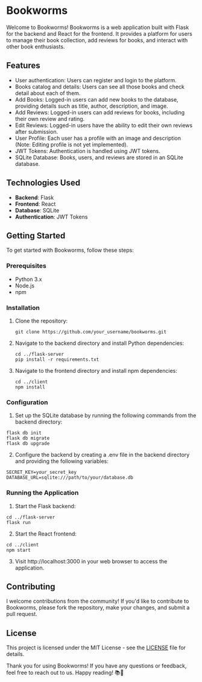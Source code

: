 # Bookworms

Welcome to Bookworms! Bookworms is a web application built with Flask for the backend and React for the frontend. It provides a platform for users to manage their book collection, add reviews for books, and interact with other book enthusiasts.

## Features

- User authentication: Users can register and login to the platform.
- Books catalog and details: Users can see all those books and check detail about each of them.
- Add Books: Logged-in users can add new books to the database, providing details such as title, author, description, and image.
- Add Reviews: Logged-in users can add reviews for books, including their own review and rating.
- Edit Reviews: Logged-in users have the ability to edit their own reviews after submission.
- User Profile: Each user has a profile with an image and description (Note: Editing profile is not yet implemented).
- JWT Tokens: Authentication is handled using JWT tokens.
- SQLite Database: Books, users, and reviews are stored in an SQLite database.

## Technologies Used

- **Backend**: Flask
- **Frontend**: React
- **Database**: SQLite
- **Authentication**: JWT Tokens

## Getting Started

To get started with Bookworms, follow these steps:

### Prerequisites

- Python 3.x
- Node.js
- npm

### Installation

1. Clone the repository:

   ```
   git clone https://github.com/your_username/bookworms.git
   ```

2. Navigate to the backend directory and install Python dependencies:

   ```
   cd ../flask-server
   pip install -r requirements.txt
   ```

3. Navigate to the frontend directory and install npm dependencies:
   ```
   cd ../client
   npm install
   ```

### Configuration

1. Set up the SQLite database by running the following commands from the backend directory:
  ```
  flask db init
  flask db migrate
  flask db upgrade
  ```

2. Configure the backend by creating a .env file in the backend directory and providing the following variables:
  ```
  SECRET_KEY=your_secret_key
  DATABASE_URL=sqlite:///path/to/your/database.db
  ```

### Running the Application

  1. Start the Flask backend:
  ```
  cd ../flask-server
  flask run
  ```

2. Start the React frontend:
  ```
  cd ../client
  npm start
  ```

3. Visit http://localhost:3000 in your web browser to access the application.

## Contributing
I welcome contributions from the community! If you'd like to contribute to Bookworms, please fork the repository, make your changes, and submit a pull request.

## License
This project is licensed under the MIT License - see the [LICENSE](LICENSE) file for details.

Thank you for using Bookworms! If you have any questions or feedback, feel free to reach out to us. Happy reading! 📚🐛


